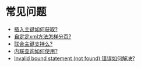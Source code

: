 # 常见问题

- [插入主键如何获取?]()
- [自定定xml方法怎样分页?]()
- [联合主键支持么?]()
- [内联查询如何使用?]()
- [Invalid bound statement (not found) 错误如何解决?]()

